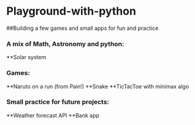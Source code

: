 # Playground-with-python
##Building a few games and small apps for fun and practice

### A mix of Math, Astronomy and python:
**Solar system

### Games:
**Naruto on a run (from Pain!)
**Snake
**TicTacToe with minimax algo


### Small practice for future projects:
**Weather forecast API
**Bank app
